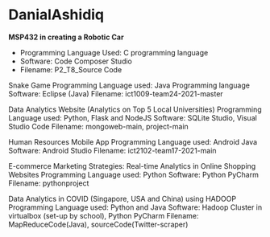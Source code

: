 # DanialAshidiq


**MSP432 in creating a Robotic Car**
- Programming Language Used: C programming language
- Software: Code Composer Studio
- Filename: P2_T8_Source Code


Snake Game
Programming Language used: Java Programming language
Software: Eclipse (Java)
Filename: ict1009-team24-2021-master

Data Analytics Website (Analytics on Top 5 Local Universities)
Programming Language used: Python, Flask and NodeJS
Software: SQLite Studio, Visual Studio Code
Filename: mongoweb-main, project-main

Human Resources Mobile App
Programming Language used: Android Java
Software: Android Studio
Filename: ict2102-team17-2021-main

E-commerce Marketing Strategies:
Real-time Analytics in Online Shopping Websites
Programming Language used: Python
Software: Python PyCharm
Filename: pythonproject

Data Analytics in COVID (Singapore, USA and China) using HADOOP
Programming Language used: Python and Java
Software: Hadoop Cluster in virtualbox (set-up by school), Python PyCharm
Filename: MapReduceCode(Java), sourceCode(Twitter-scraper)


